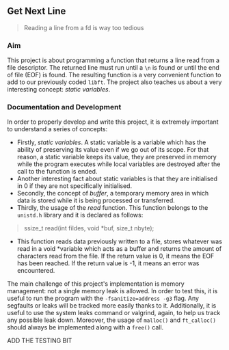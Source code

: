 ## **Get Next Line**
> Reading a line from a fd is way too tedious

### **Aim**
This project is about programming a function that returns a line read from a file descriptor. The returned line must run until a `\n` is found or until the end of file (EOF) is found.
The resulting function is a very convenient function to add to our previously coded `libft`. The project also teaches us about a very interesting concept: *static variables*.

### **Documentation and Development**
In order to properly develop and write this project, it is extremely important to understand a series of concepts:
- Firstly, *static variables*. A static variable is a variable which has the ability of preserving its value even if we go out of its scope. For that reason, a static variable keeps its value, they are preserved in memory while the program executes while local variables are destroyed after the call to the function is ended.
- Another interesting fact about static variables is that they are initialised in 0 if they are not specifically initialised.
- Secondly, the concept of *buffer*, a temporary memory area in which data is stored while it is being processed or transferred.
- Thirdly, the usage of the *read* function. This function belongs to the ``unistd.h`` library and it is declared as follows:

 > ssize_t read(int fildes, void *buf, size_t nbyte);

- This function reads data previously written to a file, stores whatever was read in a void *variable which acts as a buffer and returns the amount of characters read from the file. If the return value is 0, it means the EOF has been reached. If the return value is -1, it means an error was encountered.

The main challenge of this project's implementation is memory management: not a single memory leak is allowed. In order to test this, it is useful to run the program with the ``-fsanitize=address -g3`` flag. Any segfaults or leaks will be tracked more easily thanks to it. Additionally, it is useful to use the system leaks command or valgrind, again, to help us track any possible leak down. Moreover, the usage of ``malloc()`` and ``ft_calloc()`` should always be implemented along with a ``free()`` call.

ADD THE TESTING BIT
